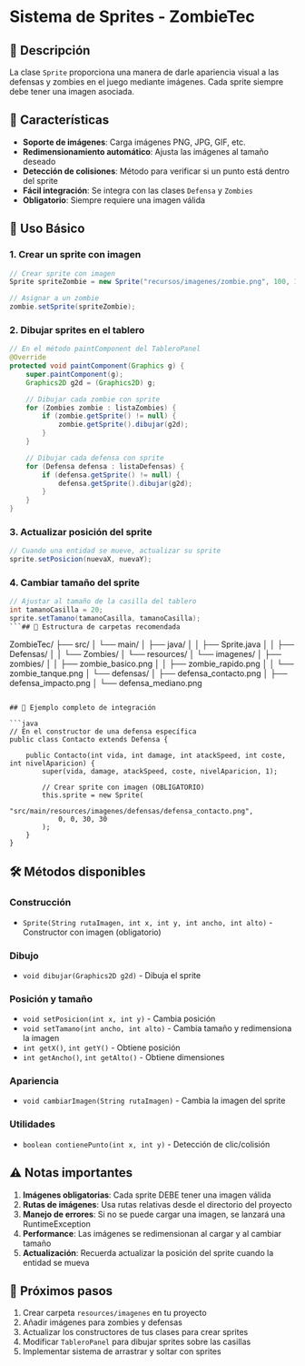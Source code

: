 # Sistema de Sprites - ZombieTec

## 📝 Descripción

La clase `Sprite` proporciona una manera de darle apariencia visual a las defensas y zombies en el juego mediante imágenes. Cada sprite siempre debe tener una imagen asociada.

## 🎨 Características

- **Soporte de imágenes**: Carga imágenes PNG, JPG, GIF, etc.
- **Redimensionamiento automático**: Ajusta las imágenes al tamaño deseado
- **Detección de colisiones**: Método para verificar si un punto está dentro del sprite
- **Fácil integración**: Se integra con las clases `Defensa` y `Zombies`
- **Obligatorio**: Siempre requiere una imagen válida

## 🚀 Uso Básico

### 1. Crear un sprite con imagen

```java
// Crear sprite con imagen
Sprite spriteZombie = new Sprite("recursos/imagenes/zombie.png", 100, 100, 50, 50);

// Asignar a un zombie
zombie.setSprite(spriteZombie);
```

### 2. Dibujar sprites en el tablero

```java
// En el método paintComponent del TableroPanel
@Override
protected void paintComponent(Graphics g) {
    super.paintComponent(g);
    Graphics2D g2d = (Graphics2D) g;

    // Dibujar cada zombie con sprite
    for (Zombies zombie : listaZombies) {
        if (zombie.getSprite() != null) {
            zombie.getSprite().dibujar(g2d);
        }
    }

    // Dibujar cada defensa con sprite
    for (Defensa defensa : listaDefensas) {
        if (defensa.getSprite() != null) {
            defensa.getSprite().dibujar(g2d);
        }
    }
}
```

### 3. Actualizar posición del sprite

```java
// Cuando una entidad se mueve, actualizar su sprite
sprite.setPosicion(nuevaX, nuevaY);
```

### 4. Cambiar tamaño del sprite

````java
// Ajustar al tamaño de la casilla del tablero
int tamanoCasilla = 20;
sprite.setTamano(tamanoCasilla, tamanoCasilla);
```## 📁 Estructura de carpetas recomendada

````

ZombieTec/
├── src/
│ └── main/
│ ├── java/
│ │ ├── Sprite.java
│ │ ├── Defensas/
│ │ └── Zombies/
│ └── resources/
│ └── imagenes/
│ ├── zombies/
│ │ ├── zombie_basico.png
│ │ ├── zombie_rapido.png
│ │ └── zombie_tanque.png
│ └── defensas/
│ ├── defensa_contacto.png
│ ├── defensa_impacto.png
│ └── defensa_mediano.png

````

## 🎯 Ejemplo completo de integración

```java
// En el constructor de una defensa específica
public class Contacto extends Defensa {

    public Contacto(int vida, int damage, int atackSpeed, int coste, int nivelAparicion) {
        super(vida, damage, atackSpeed, coste, nivelAparicion, 1);

        // Crear sprite con imagen (OBLIGATORIO)
        this.sprite = new Sprite(
            "src/main/resources/imagenes/defensas/defensa_contacto.png",
            0, 0, 30, 30
        );
    }
}
````

## 🛠️ Métodos disponibles

### Construcción

- `Sprite(String rutaImagen, int x, int y, int ancho, int alto)` - Constructor con imagen (obligatorio)

### Dibujo

- `void dibujar(Graphics2D g2d)` - Dibuja el sprite

### Posición y tamaño

- `void setPosicion(int x, int y)` - Cambia posición
- `void setTamano(int ancho, int alto)` - Cambia tamaño y redimensiona la imagen
- `int getX()`, `int getY()` - Obtiene posición
- `int getAncho()`, `int getAlto()` - Obtiene dimensiones

### Apariencia

- `void cambiarImagen(String rutaImagen)` - Cambia la imagen del sprite

### Utilidades

- `boolean contienePunto(int x, int y)` - Detección de clic/colisión

## ⚠️ Notas importantes

1. **Imágenes obligatorias**: Cada sprite DEBE tener una imagen válida
2. **Rutas de imágenes**: Usa rutas relativas desde el directorio del proyecto
3. **Manejo de errores**: Si no se puede cargar una imagen, se lanzará una RuntimeException
4. **Performance**: Las imágenes se redimensionan al cargar y al cambiar tamaño
5. **Actualización**: Recuerda actualizar la posición del sprite cuando la entidad se mueva

## 🔄 Próximos pasos

1. Crear carpeta `resources/imagenes` en tu proyecto
2. Añadir imágenes para zombies y defensas
3. Actualizar los constructores de tus clases para crear sprites
4. Modificar `TableroPanel` para dibujar sprites sobre las casillas
5. Implementar sistema de arrastrar y soltar con sprites
